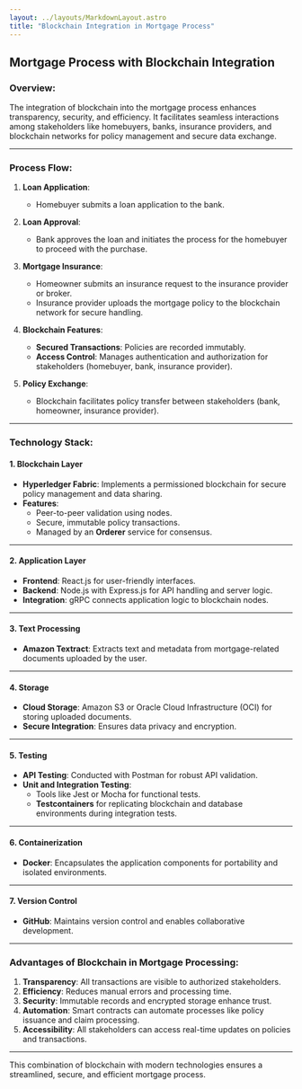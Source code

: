 ```yaml
---
layout: ../layouts/MarkdownLayout.astro
title: "Blockchain Integration in Mortgage Process"
---
```


## **Mortgage Process with Blockchain Integration**

### **Overview:**

The integration of blockchain into the mortgage process enhances transparency, security, and efficiency. It facilitates seamless interactions among stakeholders like homebuyers, banks, insurance providers, and blockchain networks for policy management and secure data exchange.

---

### **Process Flow**:

1. **Loan Application**:
   - Homebuyer submits a loan application to the bank.
2. **Loan Approval**:

   - Bank approves the loan and initiates the process for the homebuyer to proceed with the purchase.

3. **Mortgage Insurance**:

   - Homeowner submits an insurance request to the insurance provider or broker.
   - Insurance provider uploads the mortgage policy to the blockchain network for secure handling.

4. **Blockchain Features**:

   - **Secured Transactions**: Policies are recorded immutably.
   - **Access Control**: Manages authentication and authorization for stakeholders (homebuyer, bank, insurance provider).

5. **Policy Exchange**:
   - Blockchain facilitates policy transfer between stakeholders (bank, homeowner, insurance provider).

---

### **Technology Stack**:

#### **1. Blockchain Layer**

- **Hyperledger Fabric**: Implements a permissioned blockchain for secure policy management and data sharing.
- **Features**:
  - Peer-to-peer validation using nodes.
  - Secure, immutable policy transactions.
  - Managed by an **Orderer** service for consensus.

---

#### **2. Application Layer**

- **Frontend**: React.js for user-friendly interfaces.
- **Backend**: Node.js with Express.js for API handling and server logic.
- **Integration**: gRPC connects application logic to blockchain nodes.

---

#### **3. Text Processing**

- **Amazon Textract**: Extracts text and metadata from mortgage-related documents uploaded by the user.

---

#### **4. Storage**

- **Cloud Storage**: Amazon S3 or Oracle Cloud Infrastructure (OCI) for storing uploaded documents.
- **Secure Integration**: Ensures data privacy and encryption.

---

#### **5. Testing**

- **API Testing**: Conducted with Postman for robust API validation.
- **Unit and Integration Testing**:
  - Tools like Jest or Mocha for functional tests.
  - **Testcontainers** for replicating blockchain and database environments during integration tests.

---

#### **6. Containerization**

- **Docker**: Encapsulates the application components for portability and isolated environments.

---

#### **7. Version Control**

- **GitHub**: Maintains version control and enables collaborative development.

---

### **Advantages of Blockchain in Mortgage Processing**:

1. **Transparency**: All transactions are visible to authorized stakeholders.
2. **Efficiency**: Reduces manual errors and processing time.
3. **Security**: Immutable records and encrypted storage enhance trust.
4. **Automation**: Smart contracts can automate processes like policy issuance and claim processing.
5. **Accessibility**: All stakeholders can access real-time updates on policies and transactions.

---

This combination of blockchain with modern technologies ensures a streamlined, secure, and efficient mortgage process.
